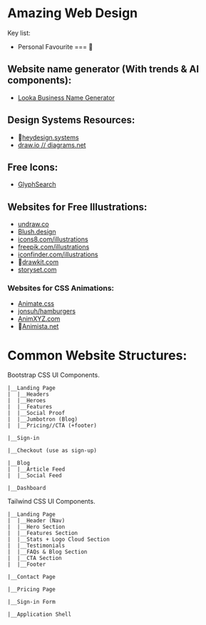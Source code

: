 # Amazing Web Design

Key list:

- Personal Favourite === 🌟

## Website name generator (With trends & AI components):

- <a href="https://looka.com/business-name-generator">Looka Business Name Generator</a>

## Design Systems Resources:

- 🌟<a href="https://heydesign.systems/">heydesign.systems</a>
- <a href="https://www.diagrams.net/">draw.io // diagrams.net</a>

## Free Icons:

- <a href="https://glyphsearch.com/">GlyphSearch</a>

## Websites for Free Illustrations:

- <a href="https://undraw.co/">undraw.co</a>
- <a href="https://blush.design/">Blush.design</a>
- <a href="https://icons8.com/illustrations">icons8.com/illustrations</a>
- <a href="https://www.freepik.com/illustrations">freepik.com/illustrations</a>
- <a href="https://www.iconfinder.com/illustrations">iconfinder.com/illustrations</a>
- 🌟<a href="https://drawkit.com/">drawkit.com</a>
- <a href="https://storyset.com/">storyset.com</a>

### Websites for CSS Animations:

- <a href="https://animate.style/">Animate.css</a>
- <a href="https://jonsuh.com/hamburgers/">jonsuh/hamburgers</a>
- <a href="https://animxyz.com/">AnimXYZ.com</a>
- 🌟<a href="https://animista.net/">Animista.net</a>

# Common Website Structures:

Bootstrap CSS UI Components.
```
|__Landing Page
|  |__Headers
|  |__Heroes
|  |__Features
|  |__Social Proof
|  |__Jumbotron (Blog)
|  |__Pricing//CTA (+footer)

|__Sign-in

|__Checkout (use as sign-up)

|__Blog
|  |__Article Feed
|  |__Social Feed

|__Dashboard
```

Tailwind CSS UI Components.
```
|__Landing Page
|  |__Header (Nav)
|  |__Hero Section
|  |__Features Section
|  |__Stats + Logo Cloud Section
|  |__Testimonials
|  |__FAQs & Blog Section
|  |__CTA Section
|  |__Footer

|__Contact Page

|__Pricing Page

|__Sign-in Form

|__Application Shell
```
